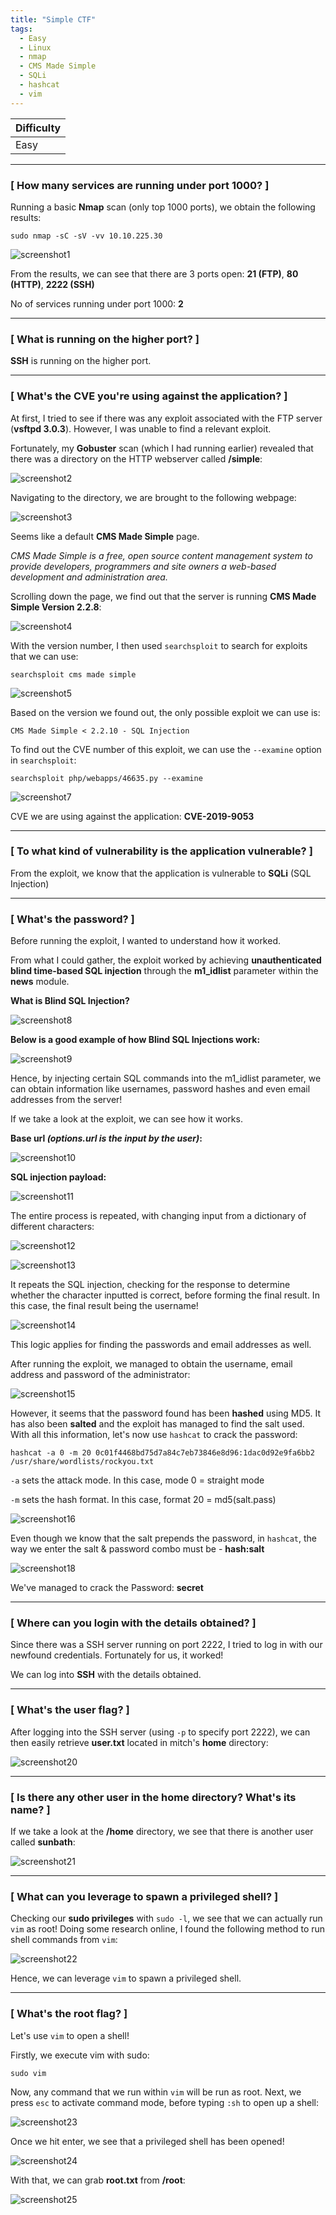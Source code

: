 ```yaml
---
title: "Simple CTF"
tags:
  - Easy
  - Linux
  - nmap
  - CMS Made Simple
  - SQLi
  - hashcat
  - vim
---
```


| Difficulty |
| ---------- |
|   Easy     |

---

### [ How many services are running under port 1000? ]

Running a basic **Nmap** scan (only top 1000 ports), we obtain the following results:

```
sudo nmap -sC -sV -vv 10.10.225.30
```

![screenshot1](../assets/images/simple_ctf/screenshot1.png)

From the results, we can see that there are 3 ports open: **21 (FTP)**, **80 (HTTP)**, **2222 (SSH)**

No of services running under port 1000: **2**

---

### [ What is running on the higher port? ]

**SSH** is running on the higher port.

---

### [ What's the CVE you're using against the application? ] 

At first, I tried to see if there was any exploit associated with the FTP server (**vsftpd 3.0.3**). However, I was unable to find a relevant exploit.

Fortunately, my **Gobuster** scan (which I had running earlier) revealed that there was a directory on the HTTP webserver called **/simple**:

![screenshot2](../assets/images/simple_ctf/screenshot2.png)

Navigating to the directory, we are brought to the following webpage:

![screenshot3](../assets/images/simple_ctf/screenshot3.png)

Seems like a default **CMS Made Simple** page. 

*CMS Made Simple is a free, open source content management system to provide developers, programmers and site owners a web-based development and administration area.*

Scrolling down the page, we find out that the server is running **CMS Made Simple Version 2.2.8**:

![screenshot4](../assets/images/simple_ctf/screenshot4.png)

With the version number, I then used `searchsploit` to search for exploits that we can use:

```
searchsploit cms made simple
```

![screenshot5](../assets/images/simple_ctf/screenshot5.png)

Based on the version we found out, the only possible exploit we can use is:

```
CMS Made Simple < 2.2.10 - SQL Injection
```

To find out the CVE number of this exploit, we can use the `--examine` option in `searchsploit`:

```
searchsploit php/webapps/46635.py --examine
```

![screenshot7](../assets/images/simple_ctf/screenshot7.png)

CVE we are using against the application: **CVE-2019-9053**

---

### [ To what kind of vulnerability is the application vulnerable? ]

From the exploit, we know that the application is vulnerable to **SQLi** (SQL Injection)

---

### [ What's the password? ]

Before running the exploit, I wanted to understand how it worked. 

From what I could gather, the exploit worked by achieving **unauthenticated blind time-based SQL injection** through the **m1_idlist** parameter within the **news** module.

**What is Blind SQL Injection?**

![screenshot8](../assets/images/simple_ctf/screenshot8.png)

**Below is a good example of how Blind SQL Injections work:**

![screenshot9](../assets/images/simple_ctf/screenshot9.png)

Hence, by injecting certain SQL commands into the m1_idlist parameter, we can obtain information like usernames, password hashes and even email addresses from the server!

If we take a look at the exploit, we can see how it works. 

**Base url *(options.url is the input by the user)*:**

![screenshot10](../assets/images/simple_ctf/screenshot10.png)

**SQL injection payload:**

![screenshot11](../assets/images/simple_ctf/screenshot11.png)

The entire process is repeated, with changing input from a dictionary of different characters:

![screenshot12](../assets/images/simple_ctf/screenshot12.png)

![screenshot13](../assets/images/simple_ctf/screenshot13.png)

It repeats the SQL injection, checking for the response to determine whether the character inputted is correct, before forming the final result. In this case, the final result being the username!

![screenshot14](../assets/images/simple_ctf/screenshot14.png)

This logic applies for finding the passwords and email addresses as well.

After running the exploit, we managed to obtain the username, email address and password of the administrator:

![screenshot15](../assets/images/simple_ctf/screenshot15.png)

However, it seems that the password found has been **hashed** using MD5. It has also been **salted** and the exploit has managed to find the salt used. With all this information, let's now use `hashcat` to crack the password:

```
hashcat -a 0 -m 20 0c01f4468bd75d7a84c7eb73846e8d96:1dac0d92e9fa6bb2 /usr/share/wordlists/rockyou.txt
```

`-a` sets the attack mode. In this case, mode 0 = straight mode

`-m` sets the hash format. In this case, format 20 = md5(salt.pass)

![screenshot16](../assets/images/simple_ctf/screenshot16.png)

Even though we know that the salt prepends the password, in `hashcat`, the way we enter the salt & password combo must be - **hash:salt**

![screenshot18](../assets/images/simple_ctf/screenshot18.png)

We've managed to crack the Password: **secret**

---

### [ Where can you login with the details obtained? ]

Since there was a SSH server running on port 2222, I tried to log in with our newfound credentials. Fortunately for us, it worked! 

We can log into **SSH** with the details obtained.

---

### [ What's the user flag? ]

After logging into the SSH server (using `-p` to specify port 2222), we can then easily retrieve **user.txt** located in mitch's **home** directory:

![screenshot20](../assets/images/simple_ctf/screenshot20.png)

---

### [ Is there any other user in the home directory? What's its name? ]

If we take a look at the **/home** directory, we see that there is another user called **sunbath**:

![screenshot21](../assets/images/simple_ctf/screenshot21.png)

---

### [ What can you leverage to spawn a privileged shell? ]

Checking our **sudo privileges** with `sudo -l`, we see that we can actually run `vim` as root! Doing some research online, I found the following method to run shell commands from `vim`:

![screenshot22](../assets/images/simple_ctf/screenshot22.png)

Hence, we can leverage `vim` to spawn a privileged shell.

---

### [ What's the root flag? ]

Let's use `vim` to open a shell!

Firstly, we execute vim with sudo: 

```
sudo vim
```

Now, any command that we run within `vim` will be run as root. Next, we press `esc` to activate command mode, before typing `:sh` to open up a shell:

![screenshot23](../assets/images/simple_ctf/screenshot23.png)

Once we hit enter, we see that a privileged shell has been opened!

![screenshot24](../assets/images/simple_ctf/screenshot24.png)

With that, we can grab **root.txt** from **/root**:

![screenshot25](../assets/images/simple_ctf/screenshot25.png)

